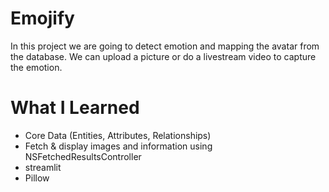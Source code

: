 # Emojify

In this project we are going to detect emotion and mapping the avatar from the database. We can upload a picture or do a livestream video to capture the emotion.

# What I Learned

* Core Data (Entities, Attributes, Relationships)
* Fetch & display images and information using NSFetchedResultsController
* streamlit
* Pillow
  
